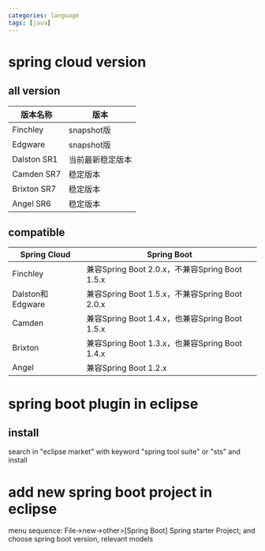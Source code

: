 ```yaml
---
categories: language
tags: [java]    
---
```

# spring cloud version
## all version

|版本名称|	版本
|---|---|
| Finchley | snapshot版 |
| Edgware |	snapshot版 |
| Dalston SR1 |	当前最新稳定版本 |
| Camden SR7 | 稳定版本 |
| Brixton SR7 |	稳定版本 |
| Angel SR6	| 稳定版本 |

## compatible

|Spring Cloud |	Spring Boot |
|---|---|
| Finchley | 兼容Spring Boot 2.0.x，不兼容Spring Boot 1.5.x |
| Dalston和Edgware |	兼容Spring Boot 1.5.x，不兼容Spring Boot 2.0.x |
| Camden | 兼容Spring Boot 1.4.x，也兼容Spring Boot 1.5.x |
| Brixton | 兼容Spring Boot 1.3.x，也兼容Spring Boot 1.4.x |
| Angel | 兼容Spring Boot 1.2.x |

# spring boot plugin in eclipse
## install
search in "eclipse market" with keyword "spring tool suite" or "sts" and install 

# add new spring boot project in eclipse
menu sequence: File->new->other>[Spring Boot] Spring starter Project; and choose spring boot version, relevant models
 